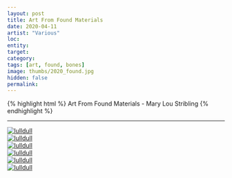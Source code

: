 ```yaml
---
layout: post
title: Art From Found Materials
date: 2020-04-11
artist: "Various"
loc: 
entity: 
target: 
category: 
tags: [art, found, bones]
image: thumbs/2020_found.jpg
hidden: false
permalink:
---
```




{% highlight html %}
Art From Found Materials - Mary Lou Stribling
{% endhighlight %}

---



<div class="post_image">
	<a href="{{ site.baseurl }}/images/posts/2020_found/001.jpg" target="_blank">
	<img src="{{ site.baseurl }}/images/posts/2020_found/001.jpg" alt="lulldull"></a>
</div>

<div class="post_image">
	<a href="{{ site.baseurl }}/images/posts/2020_found/002.jpg" target="_blank">
	<img src="{{ site.baseurl }}/images/posts/2020_found/002.jpg" alt="lulldull"></a>
</div>

<div class="post_image">
	<a href="{{ site.baseurl }}/images/posts/2020_found/003.jpg" target="_blank">
	<img src="{{ site.baseurl }}/images/posts/2020_found/003.jpg" alt="lulldull"></a>
</div>

<div class="post_image">
	<a href="{{ site.baseurl }}/images/posts/2020_found/004.jpg" target="_blank">
	<img src="{{ site.baseurl }}/images/posts/2020_found/004.jpg" alt="lulldull"></a>
</div>


<div class="post_image">
	<a href="{{ site.baseurl }}/images/posts/2020_found/005.jpg" target="_blank">
	<img src="{{ site.baseurl }}/images/posts/2020_found/005.jpg" alt="lulldull"></a>
</div>

<div class="post_image">
	<a href="{{ site.baseurl }}/images/posts/2020_found/006.jpg" target="_blank">
	<img src="{{ site.baseurl }}/images/posts/2020_found/006.jpg" alt="lulldull"></a>
</div>

